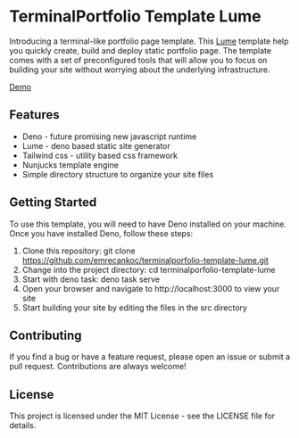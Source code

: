 
# TerminalPortfolio Template Lume
Introducing a terminal-like portfolio page template. This [Lume](https://lume.land/) template help you quickly create, build and deploy static portfolio page. The template comes with a set of preconfigured tools that will allow you to focus on building your site without worrying about the underlying infrastructure.

[Demo](https://low-frog-79.deno.land/)

## Features
- Deno - future promising new javascript runtime
- Lume - deno based static site generator
- Tailwind css - utility based css framework
- Nunjucks template engine
- Simple directory structure to organize your site files

## Getting Started
To use this template, you will need to have Deno installed on your machine. Once you have installed Deno, follow these steps:

1. Clone this repository: git clone https://github.com/emrecankoc/terminalporfolio-template-lume.git
2. Change into the project directory: cd terminalporfolio-template-lume
3. Start with deno task: deno task serve
4. Open your browser and navigate to http://localhost:3000 to view your site
5. Start building your site by editing the files in the src directory

## Contributing
If you find a bug or have a feature request, please open an issue or submit a pull request. Contributions are always welcome!

## License
This project is licensed under the MIT License - see the LICENSE file for details.

